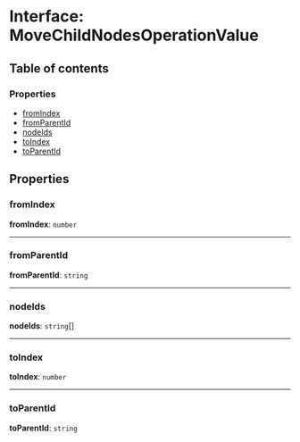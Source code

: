 # Interface: MoveChildNodesOperationValue

## Table of contents

### Properties

* [fromIndex](/auto-docs/fixed-layout-editor/interfaces/MoveChildNodesOperationValue.md#fromindex)
* [fromParentId](/auto-docs/fixed-layout-editor/interfaces/MoveChildNodesOperationValue.md#fromparentid)
* [nodeIds](/auto-docs/fixed-layout-editor/interfaces/MoveChildNodesOperationValue.md#nodeids)
* [toIndex](/auto-docs/fixed-layout-editor/interfaces/MoveChildNodesOperationValue.md#toindex)
* [toParentId](/auto-docs/fixed-layout-editor/interfaces/MoveChildNodesOperationValue.md#toparentid)

## Properties

### fromIndex

**fromIndex**: `number`

***

### fromParentId

**fromParentId**: `string`

***

### nodeIds

**nodeIds**: `string`\[]

***

### toIndex

**toIndex**: `number`

***

### toParentId

**toParentId**: `string`

